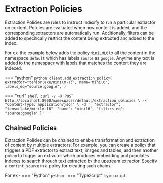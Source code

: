 # Extraction Policies 
Extraction Policies are rules to instruct Indexify to run a particular extractor on content. Policies are evaluated when new content is added, and the corresponding extractors are automatically run.
Additionally, filters can be added to specifically restrict the content being extracted and added to the index.

For ex, the example below adds the policy `MiniLML6` to all the content in the namespace `default` which has labels `source` as `google`. Anytime any text is added to the namespace with labels that matches the content they are indexed.

=== "python"
    ```python
    client.add_extraction_policy(
        extractor="tensorlake/minilm-l6",
        name="minil6",
        labels_eq="source:google",
    )
    ```

=== "curl"
    ```shell
    curl -v -X POST http://localhost:8900/namespaces/default/extraction_policies \
    -H "Content-Type: application/json" \
    -d '{
            "extractor": "tensorlake/minilm-l6",
            "name": "minil6",
            "filters_eq": "source:google"
        }'
    ```

## Chained Policies
Extraction Policies can be chained to enable transformation and extraction of content by multiple extractors. 
For example, you can create a policy that triggers a PDF extractor to extract text, images and tables, and then another policy to trigger an extractor which produces embedding and populates indexes to search through text extracted by the upstream extractor.
Specify a `content_source` in a policy for creating such chains.

For ex -
=== "Python"
    ```python
    ```
=== "TypeScript"
    ```typescript
    ```